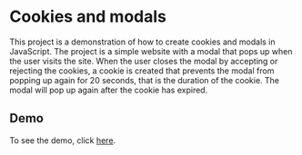 # Cookies and modals

This project is a demonstration of how to create cookies and modals in JavaScript. The project is a simple website with a modal that pops up when the user visits the site.  When the user closes the modal by accepting or rejecting the cookies, a cookie is created that prevents the modal from popping up again for 20 seconds, that is the duration of the cookie.  The modal will pop up again after the cookie has expired.


## Demo

To see the demo, click [here](https://marcelolop.github.io/cookie-modals/).